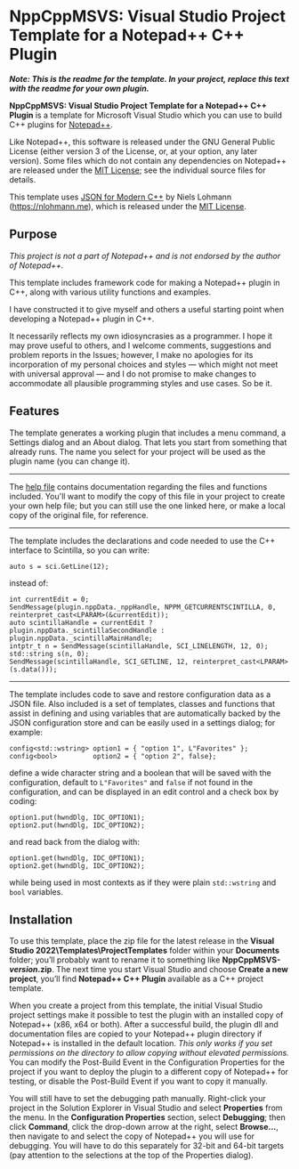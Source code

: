 # NppCppMSVS: Visual Studio Project Template for a Notepad++ C++ Plugin

***Note: This is the readme for the template. In your project, replace this text with the readme for your own plugin.***

**NppCppMSVS: Visual Studio Project Template for a Notepad++ C++ Plugin** is a template for Microsoft Visual Studio which you can use to build C++ plugins for [Notepad++](https://github.com/notepad-plus-plus/notepad-plus-plus).

Like Notepad++, this software is released under the GNU General Public License (either version 3 of the License, or, at your option, any later version). Some files which do not contain any dependencies on Notepad++ are released under the [MIT License](https://www.opensource.org/licenses/MIT); see the individual source files for details.

This template uses [JSON for Modern C++](https://github.com/nlohmann/json) by Niels Lohmann (https://nlohmann.me), which is released under the [MIT License](https://www.opensource.org/licenses/MIT).

## Purpose

*This project is not a part of Notepad++ and is not endorsed by the author of Notepad++.*

This template includes framework code for making a Notepad++ plugin in C++, along with various utility functions and examples.

I have constructed it to give myself and others a useful starting point when developing a Notepad++ plugin in C++. 

It necessarily reflects my own idiosyncrasies as a programmer. I hope it may prove useful to others, and I welcome comments, suggestions and problem reports in the Issues; however, I make no apologies for its incorporation of my personal choices and styles — which might not meet with universal approval — and I do not promise to make changes to accommodate all plausible programming styles and use cases. So be it.

## Features

The template generates a working plugin that includes a menu command, a Settings dialog and an About dialog. That lets you start from something that already runs. The name you select for your project will be used as the plugin name (you can change it).

---

The [help file](https://coises.github.io/NppCppMSVS/help.htm) contains documentation regarding the files and functions included. You'll want to modify the copy of this file in your project to create your own help file; but you can still use the one linked here, or make a local copy of the original file, for reference.

---

The template includes the declarations and code needed to use the C++ interface to Scintilla, so you can write:
```
auto s = sci.GetLine(12);
```
instead of:
```
int currentEdit = 0;
SendMessage(plugin.nppData._nppHandle, NPPM_GETCURRENTSCINTILLA, 0, reinterpret_cast<LPARAM>(&currentEdit));
auto scintillaHandle = currentEdit ? plugin.nppData._scintillaSecondHandle : plugin.nppData._scintillaMainHandle;
intptr_t n = SendMessage(scintillaHandle, SCI_LINELENGTH, 12, 0);
std::string s(n, 0);
SendMessage(scintillaHandle, SCI_GETLINE, 12, reinterpret_cast<LPARAM>(s.data()));
```

---

The template includes code to save and restore configuration data as a JSON file. Also included is a set of templates, classes and functions that assist in defining and using variables that are automatically backed by the JSON configuration store and can be easily used in a settings dialog; for example:
```
config<std::wstring> option1 = { "option 1", L"Favorites" };
config<bool>         option2 = { "option 2", false};
```
define a wide character string and a boolean that will be saved with the configuration, default to `L"Favorites"` and `false` if not found in the configuration, and can be displayed in an edit control and a check box by coding:
```
option1.put(hwndDlg, IDC_OPTION1);
option2.put(hwndDlg, IDC_OPTION2);
```
and read back from the dialog with:
```
option1.get(hwndDlg, IDC_OPTION1);
option2.get(hwndDlg, IDC_OPTION2);
```
while being used in most contexts as if they were plain `std::wstring` and `bool` variables.

## Installation

To use this template, place the zip file for the latest release in the **Visual Studio 2022\Templates\ProjectTemplates** folder within your **Documents** folder; you’ll probably want to rename it to something like **NppCppMSVS-*version*.zip**. The next time you start Visual Studio and choose **Create a new project**, you’ll find **Notepad++ C++ Plugin** available as a C++ project template.

When you create a project from this template, the initial Visual Studio project settings make it possible to test the plugin with an installed copy of Notepad++ (x86, x64 or both). After a successful build, the plugin dll and documentation files are copied to your Notepad++ plugin directory if Notepad++ is installed in the default location. *This only works if you set permissions on the directory to allow copying without elevated permissions.* You can modify the Post-Build Event in the Configuration Properties for the project if you want to deploy the plugin to a different copy of Notepad++ for testing, or disable the Post-Build Event if you want to copy it manually.

You will still have to set the debugging path manually. Right-click your project in the Solution Explorer in Visual Studio and select **Properties** from the menu. In the **Configuration Properties** section, select **Debugging**; then click **Command**, click the drop-down arrow at the right, select **Browse...**, then navigate to and select the copy of Notepad++ you will use for debugging. You will have to do this separately for 32-bit and 64-bit targets (pay attention to the selections at the top of the Properties dialog).
